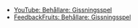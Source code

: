 - [YouTube: Behållare: Gissningsspel][yt]
- [FeedbackFruits: Behållare: Gissningsspel][fbf]

[yt]: https://youtu.be/3V6oejJNMyY
[fbf]: https://eu.feedbackfruits.com/courses/activity-course/2a1d55a5-9cd2-44c4-907b-59fa075ef12b
